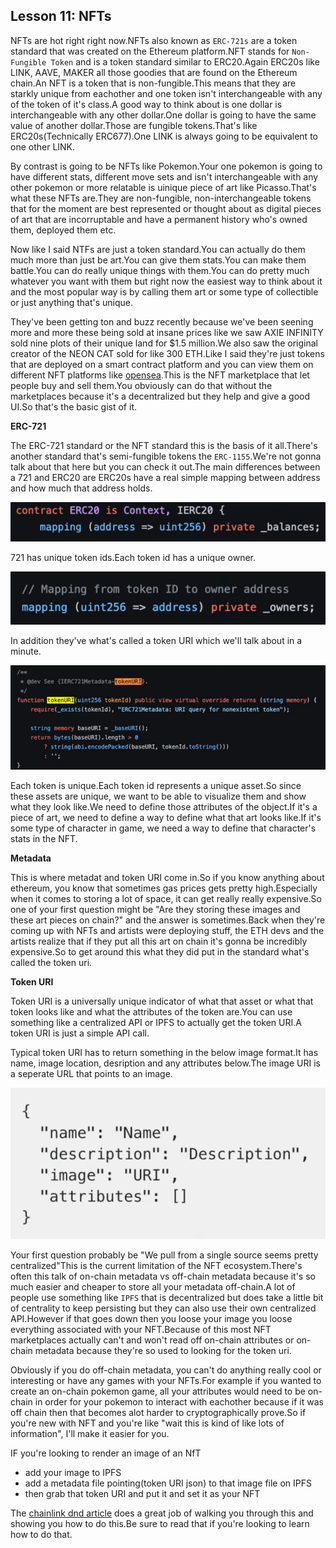 ## Lesson 11: NFTs

NFTs are hot right right now.NFTs also known as `ERC-721s` are a token standard that was created on the Ethereum platform.NFT stands for `Non-Fungible Token` and is a token standard similar to ERC20.Again ERC20s like LINK, AAVE, MAKER all those goodies that are found on the Ethereum chain.An NFT is a token that is non-fungible.This means that they are starkly unique from eachother and one token isn't interchangeable with any of the token of it's class.A good way to think about is one dollar is interchangeable with any other dollar.One dollar is going to have the same value of another dollar.Those are fungible tokens.That's like ERC20s(Technically ERC677).One LINK is always going to be equivalent to one other LINK.

By contrast is going to be NFTs like Pokemon.Your one pokemon is going to have different stats, different move sets and isn't interchangeable with any other pokemon or more relatable is uinique piece of art like Picasso.That's what these NFTs are.They are non-fungible, non-interchangeable tokens that for the moment are best represented or thought about as digital pieces of art that are incorruptable and have a permanent history who's owned them, deployed them etc.

Now like I said NTFs are just a token standard.You can actually do them much more than just be art.You can give them stats.You can make them battle.You can do really unique things with them.You can do pretty much whatever you want with them but right now the easiest way to think about it and the most popular way is by calling them art or some type of collectible or just anything that's unique.

They've been getting ton and buzz recently because we've been seening more and more these being sold at insane prices like we saw AXIE INFINITY sold nine plots of their unique land for $1.5 million.We also saw the original creator of the NEON CAT sold for like 300 ETH.Like I said they're just tokens that are deployed on a smart contract platform and you can view them on different NFT platforms like [opensea](https://opensea.io/).This is the NFT marketplace that let people buy and sell them.You obviously can do that without the marketplaces because it's a decentralized but they help and give a good UI.So that's the basic gist of it.


**ERC-721**

The ERC-721 standard or the NFT standard this is the basis of it all.There's another standard that's semi-fungible tokens the `ERC-1155`.We're not gonna talk about that here but you can check it out.The main differences between a 721 and ERC20 are ERC20s have a real simple mapping between address and how much that address holds.

![ERC20Mapping](Images/l1.png)

721 has unique token ids.Each token id has a unique owner.

![721Mapping](Images/l2.png)

In addition they've what's called a token URI which we'll talk about in a minute.

![TokenURI](Images/l3.png)

Each token is unique.Each token id represents a unique asset.So since these assets are unique, we want to be able to visualize them and show what they look like.We need to define those attributes of the object.If it's a piece of art, we need to define a way to define what that art looks like.If it's some type of character in game, we need a way to define that character's stats in the NFT.

**Metadata**

This is where metadat and token URI come in.So if you know anything about ethereum, you know that sometimes gas prices gets pretty high.Especially when it comes to storing a lot of space, it can get really really expensive.So one of your first question might be "Are they storing these images and these art pieces on chain?" and the answer is sometimes.Back when they're coming up with NFTs and artists were deploying stuff, the ETH devs and the artists realize that if they put all this art on chain it's gonna be incredibly expensive.So to get around this what they did put in the standard what's called the token uri.


**Token URI**

Token URI is a universally unique indicator of what that asset or what that token looks like and what the attributes of the token are.You can use something like a centralized API or IPFS to actually get the token URI.A token URI is just a simple API call.

Typical token URI has to return something in the below image format.It has name, image location, desription and any attributes below.The image URI is a seperate URL that points to an image.

![TokenURIReturnFormat](Images/l4.png)

Your first question probably be "We pull from a single source seems pretty centralized"This is the current limitation of the NFT ecosystem.There's often this talk of on-chain metadata vs off-chain metadata because it's so much easier and cheaper to store all your metadata off-chain.A lot of people use something like `IPFS` that is decentralized but does take a little bit of centrality to keep persisting but they can also use their own centralized API.However if that goes down then you loose your image you loose everything associated with your NFT.Because of this most NFT marketplaces actually can't and won't read off on-chain attributes or on-chain metadata because they're so used to looking for the token uri.

Obviously if you do off-chain metadata, you can't do anything really cool or interesting or have any games with your NFTs.For example if you wanted to create an on-chain pokemon game, all your attributes would need to be on-chain in order for your pokemon to interact with eachother because if it was off chain then that becomes alot harder to cryptographically prove.So if you're new with NFT and you're like "wait this is kind of like lots of information", I'll make it easier for you.

IF you're looking to render an image of an NfT
- add your image to IPFS
- add a metadata file pointing(token URI json) to that image file on IPFS
- then grab that token URI and put it and set it as your NFT

The [chainlink dnd article](https://blog.chain.link/build-deploy-and-sell-your-own-dynamic-nft/) does a great job of walking you through this and showing you how to do this.Be sure to read that if you're looking to learn how to do that.
